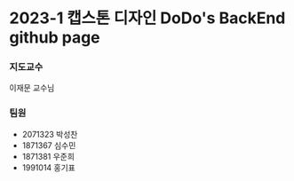 2023-1 캡스톤 디자인 DoDo's BackEnd github page
==================================
### 지도교수
이재문 교수님
### 팀원
+ 2071323 박성찬
+ 1871367 심수민
+ 1871381 우준희
+ 1991014 홍기표
